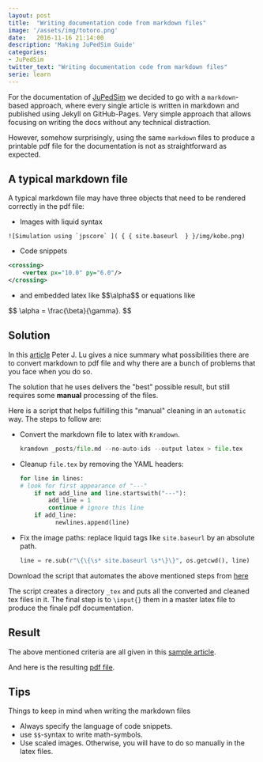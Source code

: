 ```yaml
---
layout: post
title:  "Writing documentation code from markdown files"
image: '/assets/img/totoro.png'
date:   2016-11-16 21:14:00
description: 'Making JuPedSim Guide'
categories:
- JuPedSim
twitter_text: "Writing documentation code from markdown files"
serie: learn
---
```


For the documentation of  [JuPedSim](http://jupedsim.org) we decided to go with a `markdown`-based approach, 
where every single article is written in markdown and published using Jekyll on GitHub-Pages. 
Very simple approach that allows focusing on writing the docs without any technical distraction. 

However, somehow surprisingly, using the same `markdown` files to  produce a printable pdf file for 
the documentation is not as straightforward as expected. 

## A typical  markdown file

A typical  markdown file may have three objects that need to be rendered correctly in the pdf file: 

- Images with liquid syntax

```
![Simulation using `jpscore` ]( { { site.baseurl  } }/img/kobe.png)
```

- Code snippets 

```xml
<crossing>
	<vertex px="10.0" py="6.0"/>
</crossing>
```

- and embedded latex like \$\$\alpha$$ or equations like 

\$\$
\alpha = \frac{\beta}{\gamma}.
$$



## Solution 
In this [article](http://peterlu.github.io/2014/08/03/markdown_latex_pdf.html)
Peter J. Lu gives a nice summary what possibilities there are to convert markdown to pdf file and why there are 
a bunch of problems that you face when you do so.

The solution that he uses delivers the "best" possible result, but still requires some **manual** processing of the files. 

Here is a script that helps fulfilling this "manual" cleaning in an `automatic` way.  The steps to follow are: 

- Convert the markdown file to latex with `Kramdown`.

  ```python
  kramdown _posts/file.md --no-auto-ids --output latex > file.tex
  ```

- Cleanup `file.tex` by removing  the YAML headers:

  ```python 
  for line in lines:
  # look for first appearance of "---"
      if not add_line and line.startswith("---"):
          add_line = 1
          continue # ignore this line
      if add_line:
            newlines.append(line)
  ```
  
- Fix the image paths:  replace liquid tags like `site.baseurl` by an absolute path.

  ```python
  line = re.sub(r"\{\{\s* site.baseurl \s*\}\}", os.getcwd(), line)
  ```

Download the script that automates the above mentioned steps from [here](https://cst.version.fz-juelich.de/snippets/6)

The script creates a directory `_tex` and puts all the converted and cleaned tex files in it. 
The final step is to `\input{}` them in a master latex file to produce the finale pdf documentation. 

## Result

The above mentioned criteria are all given in  this  [sample article](/2016-11-20-test-md2pdf.html). 

And here is the resulting [pdf file](https://fz-juelich.sciebo.de/index.php/s/yIANyTztEprayuI).

## Tips

Things to keep in mind when writing the markdown files

- Always specify the language of code snippets. 
- use `$$`-syntax to write math-symbols.
- Use scaled images. Otherwise, you will have to do so manually in the latex files. 
